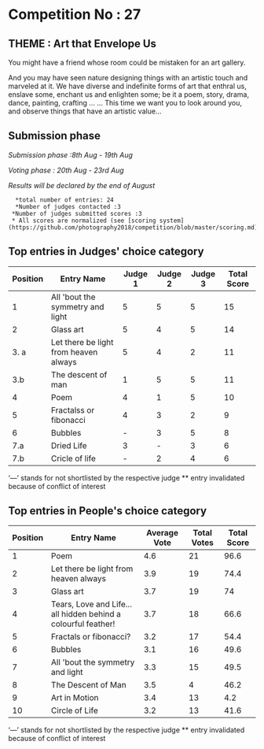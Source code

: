 # Competition No : 27

## THEME : Art that Envelope Us

You might have a friend whose room could be mistaken for an art gallery.

And you may have seen nature designing things with an artistic touch and marveled at it. 
We have diverse and indefinite forms of art that enthral us, enslave some, enchant us and enlighten some;
be it a poem, story, drama, dance, painting, crafting ... ... 
This time we want you to look around you, and observe things that have an artistic value...

## Submission phase
*Submission phase :8th Aug - 19th Aug*

*Voting phase        : 20th Aug - 23rd Aug*

*Results will be declared by the end of August*
   
      *total number of entries: 24
      *Number of judges contacted :3
     *Number of judges submitted scores :3
     * All scores are normalized (see [scoring system](https://github.com/photography2018/competition/blob/master/scoring.md))

## Top entries in Judges' choice category

|Position	|Entry Name|	Judge 1	| Judge 2	| Judge 3	| Total Score |
|--|--|--|--|--|--|
|1	| All 'bout the symmetry and light|	5|	5	|	5|15|
|2	|Glass art|5|	4	|5	|14|
|3. a	|Let there be light from heaven always|5	|4	|2	|11|
|3.b	|The descent of man|	1	|5	|5	|11|
|4	|Poem|	4|	1|	5|	10|
|5	|Fractalss or fibonacci|	4|	3|	2|	9|
|6	|Bubbles|	-|3	|5	|8|
|7.a	|Dried Life|	3|	-|	3|	6|
|7.b	|Cricle of life|	-|	2|	4|	6|

‘—’ stands for not shortlisted by the respective judge
** entry invalidated because of conflict of interest

## Top entries in People's choice category

|Position	|Entry Name|	Average Vote|	Total Votes	|Total Score|
|--|--|--|--|--|
|1	|Poem|4.6	|21|96.6|
|2	|Let there be light from heaven always|3.9|	19	|74.4|
|3	|Glass art|	3.7|	19|	74|
|4	|Tears, Love and Life... all hidden behind a colourful feather!|	3.7	|18	|66.6|
|5	|Fractals or fibonacci?|3.2	|17	|54.4|
|6	|Bubbles|	3.1	|16	|49.6|
|7	|All 'bout the symmetry and light|3.3	|15|	49.5|
|8	|The Descent of Man|3.5	|4|	46.2|
|9	|Art in Motion|3.4	|13|	4.2|
|10	|Circle of Life|3.2	|13|	41.6|


‘—’ stands for not shortlisted by the respective judge
** entry invalidated because of conflict of interest

